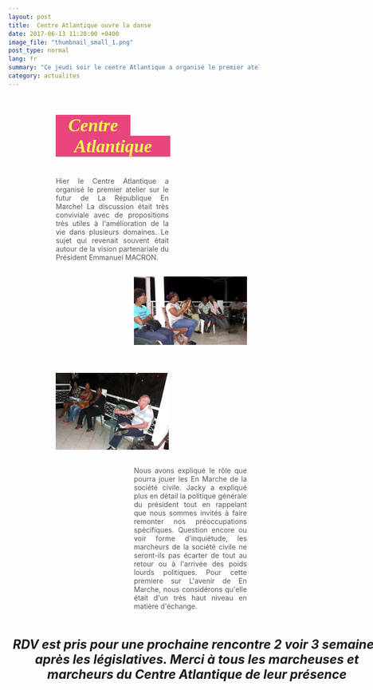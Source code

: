 ```yaml
---
layout: post
title:  Centre Atlantique ouvre la danse
date: 2017-06-13 11:20:00 +0400
image_file: "thumbnail_small_1.png"
post_type: normal
lang: fr
summary: "Ce jeudi soir le centre Atlantique a organisé le premier atelier sur l'avenir de la République En Marche"
category: actualites
---
```

<style>
  .article__body {
    max-width: 1045px;
    min-width: 900px;
  }

	.comite-title {
    color: #f1fa53;
    font-family: "Gill Sans";
    font-size: 36px;
    font-weight: 700;
    font-style: italic;
    background-color: #e8457e;
    padding: 0;
    text-align: center;
	}

  .article-heading {
    margin-bottom: 40px;
  }

  .big{
    width: 230px
  }
  .small{
    width: 150px;
  }

  .container {
    margin: 53px auto;
    width: 90%;
  }

  .left-part {
    float: left;
    width: 50%;
    padding: 0px 70px 30px 70px;
    text-align: justify;
    color: #555;
  }

  .right-part {
    float: right;
    width: 50%;
    text-align: justify;
    color: #555;
  }

  .pull-more-right {
    padding-left: 80px;
  }

  .clearfix {
    clear: both;
  }

  .highlited {
    font-weight: bolder;
    font-style: italic;
    font-size: 25px;
    text-align: center;
    width: 757px;
    margin: 30px auto;
  }
</style>

<section class="container">
    <div class="left-part">
      <div class='article-heading'>  
        <div class="comite-title small">Centre</div>
        <div class="comite-title big">Atlantique</div>
      </div>
      Hier le Centre Atlantique a organisé le premier atelier sur le futur de La République En Marche!
      La discussion était très conviviale avec de propositions très utiles à l'amélioration de la vie dans  plusieurs domaines. Le sujet qui revenait souvent était autour de la vision partenariale du Président Emmanuel MACRON.
    </div>
    <div class="right-part">
      <img src="/images/futur-emm-ca1.png" />
    </div>
    <div class='clearfix'></div>
</section>
<section class="container">
    <div class="left-part">
      <img src="/images/conference.png" />   
    </div>
    <div class="right-part pull-more-right">
      Nous avons expliqué le rôle que pourra jouer les En Marche de la société civile. Jacky a expliqué plus en détail la politique générale du président tout en rappelant que nous sommes invités à faire remonter nos préoccupations spécifiques. Question encore ou voir forme d'inquiétude, les marcheurs de la société civile ne seront-ils pas écarter de tout au retour ou à l'arrivée des poids lourds politiques. Pour cette premiere sur L'avenir de En Marche, nous considérons qu'elle était d'un très haut niveau en matière d'échange.
    </div>
    <div class='clearfix'></div>
</section>

<p class='highlited'>
  RDV est pris pour une prochaine rencontre 2 voir 3 semaines après les législatives. Merci à tous les marcheuses et marcheurs du Centre Atlantique de leur présence
</p>
